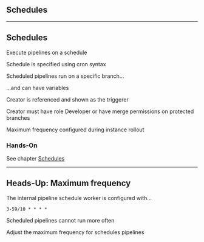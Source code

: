 <!-- .slide: id="gitlab_schedules" class="vertical-center" -->

<i class="fa-duotone fa-calendar-clock fa-8x fa-duotone-colors" style="float: right; color: grey;"></i>

## Schedules

---

## Schedules

Execute pipelines on a schedule [](https://docs.gitlab.com/ee/ci/pipelines/schedules.html)

Schedule is specified using cron syntax <i class="fa-duotone fa-face-hand-peeking fa-duotone-colors"></i>

Scheduled pipelines run on a specific branch...

...and can have variables

Creator is referenced and shown as the triggerer

Creator must have role Developer or have merge permissions on protected branches

Maximum frequency configured during instance rollout [](https://docs.gitlab.com/ee/administration/cicd.html#change-maximum-scheduled-pipeline-frequency)

### Hands-On

See chapter [Schedules](/hands-on/2024-11-21/070_schedules/exercise/)

---

## Heads-Up: Maximum frequency

The internal pipeline schedule worker is configured with...

```plaintext
3-59/10 * * * *
```

Scheduled pipelines cannot run more often

Adjust the maximum frequency for schedules pipelines [](https://docs.gitlab.com/ee/administration/cicd.html#change-maximum-scheduled-pipeline-frequency)
